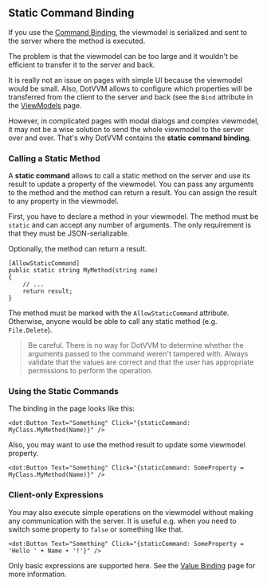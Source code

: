 ﻿## Static Command Binding

If you use the [Command Binding](/docs/tutorials/basics-command-binding/{branch}), the viewmodel is serialized and sent to the server where the 
method is executed. 

The problem is that the viewmodel can be too large and it wouldn't be efficient to transfer it to the server and back.

It is really not an issue on pages with simple UI because the viewmodel would be small. Also, DotVVM allows to configure which properties will be 
transferred from the client to the server and back (see the `Bind` attribute in the [ViewModels](/docs/tutorials/basics-viewmodels/{branch}) page.

However, in complicated pages with modal dialogs and complex viewmodel, it may not be a wise solution to send the whole viewmodel to the server over and over.
That's why DotVVM contains the **static command binding**.

### Calling a Static Method

A **static command** allows to call a static method on the server and use its result to update a property of the viewmodel. 
You can pass any arguments to the method and the method can return a result. You can assign the result to any property in the viewmodel.

First, you have to declare a method in your viewmodel. The method must be `static` and can accept any number of arguments.
The only requirement is that they must be JSON-serializable. 

Optionally, the method can return a result.

```CSHARP
[AllowStaticCommand]
public static string MyMethod(string name)
{
    // ...
    return result;
}
```

The method must be marked with the `AllowStaticCommand` attribute. Otherwise, anyone would be able to call any static method (e.g. `File.Delete`).

> Be careful. There is no way for DotVVM to determine whether the arguments passed to the command weren't tampered with. 
Always validate that the values are correct and that the user has appropriate permissions to perform the operation. 

### Using the Static Commands

The binding in the page looks like this:

```DOTHTML
<dot:Button Text="Something" Click="{staticCommand: MyClass.MyMethod(Name)}" />
```

Also, you may want to use the method result to update some viewmodel property.

```DOTHTML
<dot:Button Text="Something" Click="{staticCommand: SomeProperty = MyClass.MyMethod(Name)}" />
```

### Client-only Expressions

You may also execute simple operations on the viewmodel without making any communication with the server.
It is useful e.g. when you need to switch some property to `false` or something like that. 

```DOTHTML
<dot:Button Text="Something" Click="{staticCommand: SomeProperty = 'Hello ' + Name + '!'}" />
```

Only basic expressions are supported here. See the [Value Binding](/docs/tutorials/basics-value-binding/{branch}) page for more information.
